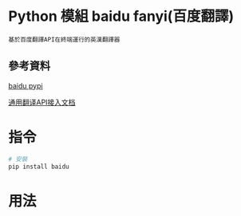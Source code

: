 # Python 模組 baidu fanyi(百度翻譯)

```
基於百度翻譯API在終端運行的英漢翻譯器
```

## 參考資料

[baidu pypi](https://pypi.org/project/baidu/)

[通用翻译API接入文档](https://fanyi-api.baidu.com/doc/21)

# 指令

```bash
# 安裝
pip install baidu
```

# 用法

```Python
```
